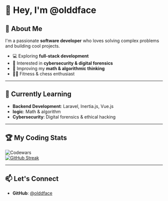# 👋 Hey, I'm @olddface  

## 🚀 About Me  
I'm a passionate **software developer** who loves solving complex problems and building cool projects.  

- 💻 Exploring **full-stack development**   
- 🔐 Interested in **cybersecurity & digital forensics**  
- 🔢 Improving my **math & algorithmic thinking**  
- 🏋️‍♂️ Fitness & chess enthusiast  

---

## 📖 Currently Learning  
- **Backend Development**: Laravel, Inertia.js, Vue.js  
- **logic**: Math & algorithm  
- **Cybersecurity**: Digital forensics & ethical hacking  

---

## 🏆 My Coding Stats  

![Codewars](https://github.r2v.ch/codewars?user=olddface&name=true&top_languages=true&stroke=%23b362ff&theme=purple_dark)  
[![GitHub Streak](https://streak-stats.demolab.com/?user=olddface&theme=dark)](https://git.io/streak-stats)  

---

## 📫 Let's Connect  
- **GitHub**: [@olddface](https://github.com/olddface)  
